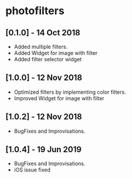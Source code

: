 # photofilters

## [0.1.0] - 14 Oct 2018

* Added multiple filters.
* Added Widget for image with filter
* Added filter selector widget

## [1.0.0] - 12 Nov 2018

* Optimized filters by implementing color filters.
* Improved Widget for image with filter

## [1.0.2] - 12 Nov 2018

* BugFixes and Improvisations.

## [1.0.4] - 19 Jun 2019

* BugFixes and Improvisations.
* iOS issue fixed
